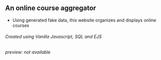 ## An online course aggregator
* Using generated fake data, this website organizes and displays online courses



###### Created using Vanilla Javascript, SQL and EJS
###### preview: not available
